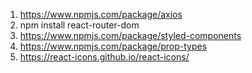 1. https://www.npmjs.com/package/axios
2. npm install react-router-dom
3. https://www.npmjs.com/package/styled-components
4. https://www.npmjs.com/package/prop-types
5. https://react-icons.github.io/react-icons/
